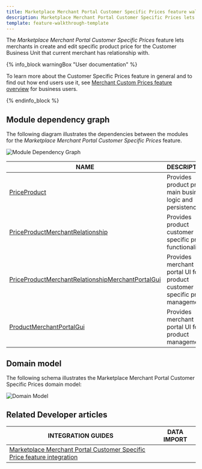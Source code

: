 ```yaml
---
title: Marketplace Merchant Portal Customer Specific Prices feature walkthrough
description: Marketplace Merchant Portal Customer Specific Prices lets merchants create specific product price for the customer that merchant has relationship with.
template: feature-walkthrough-template
---
```


The *Marketplace Merchant Portal Customer Specific Prices* feature lets merchants in create and edit specific product price for the Customer Business Unit that current merchant has relationship with.

{% info_block warningBox "User documentation" %}

To learn more about the Customer Specific Prices feature in general and to find out how end users use it, see [Merchant Custom Prices feature overview](/docs/scos/user/features/{{page.version}}/merchant-custom-prices-feature-overview.html) for business users.

{% endinfo_block %}

## Module dependency graph

The following diagram illustrates the dependencies between the modules for the *Marketplace Merchant Portal Customer Specific Prices* feature.

![Module Dependency Graph](https://confluence-connect.gliffy.net/embed/image/de5c60d1-10f4-4663-ad00-86689014651e.png?utm_medium=live&utm_source=custom)

| NAME | DESCRIPTION |
| --- | --- |
| [PriceProduct](https://github.com/spryker/price-product) | Provides product price main business logic and persistence. |
| [PriceProductMerchantRelationship](https://github.com/spryker/price-product-merchant-relationship) | Provides product customer specific price functionality. |
| [PriceProductMerchantRelationshipMerchantPortalGui](https://github.com/spryker/price-product-merchant-relationship-merchant-portal-gui) | Provides merchant portal UI for product customer specific price management. |
| [ProductMerchantPortalGui](https://github.com/spryker/product-merchant-portal-gui) | Provides merchant portal UI for product management. |

## Domain model

The following schema illustrates the Marketplace Merchant Portal Customer Specific Prices domain model:

![Domain Model](https://confluence-connect.gliffy.net/embed/image/de5c60d1-10f4-4663-ad00-86689014651e.png?utm_medium=live&utm_source=custom)

## Related Developer articles

| INTEGRATION GUIDES | DATA IMPORT |
| ---- | --- |
| [Marketplace Merchant Portal Customer Specific Price feature integration](/docs/marketplace/dev/feature-integration-guides/{{page.version}}/merchant-portal-marketplace-customer-specific-prices-feature-integration.html) |  |
